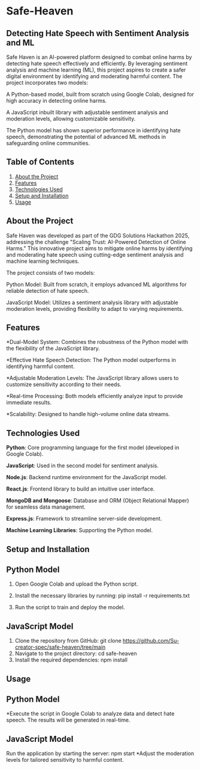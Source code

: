 # Safe-Heaven
## Detecting Hate Speech with Sentiment Analysis and ML
Safe Haven is an AI-powered platform designed to combat online harms by detecting hate speech effectively and efficiently. By leveraging sentiment analysis and machine learning (ML), this project aspires to create a safer digital environment by identifying and moderating harmful content. The project incorporates two models:

A Python-based model, built from scratch using Google Colab, designed for high accuracy in detecting online harms.

A JavaScript inbuilt library with adjustable sentiment analysis and moderation levels, allowing customizable sensitivity.

The Python model has shown superior performance in identifying hate speech, demonstrating the potential of advanced ML methods in safeguarding online communities.

## Table of Contents
1. [About the Project](#about-the-project)
2. [Features](#features)
3. [Technologies Used](#technologies-used)
4. [Setup and Installation](#setup-and-installation)
5. [Usage](#usage)
## About the Project
Safe Haven was developed as part of the GDG Solutions Hackathon 2025, addressing the challenge "Scaling Trust: AI-Powered Detection of Online Harms." This innovative project aims to mitigate online harms by identifying and moderating hate speech using cutting-edge sentiment analysis and machine learning techniques.

The project consists of two models:

Python Model: Built from scratch, it employs advanced ML algorithms for reliable detection of hate speech.

JavaScript Model: Utilizes a sentiment analysis library with adjustable moderation levels, providing flexibility to adapt to varying requirements.

## Features
*Dual-Model System: Combines the robustness of the Python model with the flexibility of the JavaScript library.

*Effective Hate Speech Detection: The Python model outperforms in identifying harmful content.

*Adjustable Moderation Levels: The JavaScript library allows users to customize sensitivity according to their needs.

*Real-time Processing: Both models efficiently analyze input to provide immediate results.

*Scalability: Designed to handle high-volume online data streams.

## Technologies Used
**Python**: Core programming language for the first model (developed in Google Colab).

**JavaScript**: Used in the second model for sentiment analysis.

**Node.js**: Backend runtime environment for the JavaScript model.

**React.js**: Frontend library to build an intuitive user interface.

**MongoDB and Mongoose**: Database and ORM (Object Relational Mapper) for seamless data management.

**Express.js**: Framework to streamline server-side development.

**Machine Learning Libraries**: Supporting the Python model.

## Setup and Installation
## Python Model
1. Open Google Colab and upload the Python script.

2. Install the necessary libraries by running:
   pip install -r requirements.txt
3. Run the script to train and deploy the model.

## JavaScript Model
1. Clone the repository from GitHub:
   git clone https://github.com/Su-creator-spec/safe-heaven/tree/main
2. Navigate to the project directory:
   cd safe-heaven
3. Install the required dependencies:
   npm install


## Usage
## Python Model
*Execute the script in Google Colab to analyze data and detect hate speech. The results will be generated in real-time.
## JavaScript Model
Run the application by starting the server:
npm start
*Adjust the moderation levels for tailored sensitivity to harmful content.


